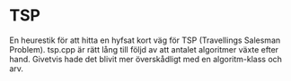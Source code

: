 # TSP

En heurestik för att hitta en hyfsat kort väg för TSP (Travellings Salesman Problem). tsp.cpp är rätt lång till följd av att antalet algoritmer växte efter hand. Givetvis hade det blivit mer överskådligt med en algoritm-klass och arv.